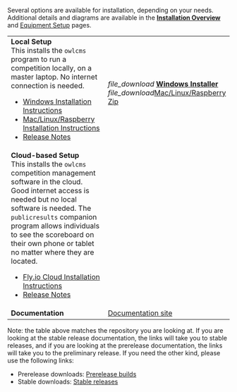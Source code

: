 Several options are available for installation, depending on your needs. Additional details and diagrams are available in the [**Installation Overview**](InstallationOverview) and [Equipment Setup](EquipmentSetup) pages. 

|                                                              |                                                              |
| ------------------------------------------------------------ | ------------------------------------------------------------ |
| **Local Setup** <br />This installs the `owlcms` program to run a competition locally, on a master laptop.  No internet connection is needed.<ul><li>[Windows Installation Instructions](https://owlcms.github.io/owlcms4-prerelease/#/LocalWindowsSetup)<li>[Mac/Linux/Raspberry Installation Instructions](https://owlcms.github.io/owlcms4-prerelease/#/LocalLinuxMacSetup)<li><nobr>[Release Notes](https://github.com/owlcms/owlcms4-prerelease/releases/tag/48.0.0-beta04)</nobr></ul> | <nobr><i class="material-icons" style="transform: translatey(0.30em)">file_download</i>  **[Windows Installer](https://github.com/owlcms/owlcms4-prerelease/releases/download/48.0.0-beta04/owlcms_setup_48.0.0-beta04.exe)**</nobr><br/><i class="material-icons" style="transform: translatey(0.30em)">file_download</i>[Mac/Linux/Raspberry Zip](https://github.com/owlcms/owlcms4-prerelease/releases/download/48.0.0-beta04/owlcms_48.0.0-beta04.zip) |
| **Cloud-based Setup**<br />This installs the `owlcms` competition management software in the cloud. Good internet access is needed but no local software is needed. The `publicresults` companion program allows individuals to see the scoreboard on their own phone or tablet no matter where they are located.<ul><li>[Fly.io Cloud Installation Instructions](https://owlcms.github.io/owlcms4-prerelease/#/Fly)</li><li><nobr>[Release Notes](https://github.com/owlcms/owlcms4-prerelease/releases/tag/48.0.0-beta04)</nobr></li></ul> |                                                              |
| **Documentation**                                            | [Documentation site](https://owlcms.github.io/owlcms4-prerelease/#/index) |

Note: the table above matches the repository you are looking at.  If you are looking at the stable release documentation, the links will take you to stable releases, and if you are looking at the prerelease documentation, the links will take you to the preliminary release.  If you need the other kind, please use the following links:

- Prerelease downloads: [ Prerelease builds](https://github.com/owlcms/owlcms4-prerelease) 
- Stable downloads: [Stable releases](https://github.com/owlcms/owlcms4)
